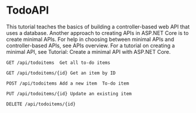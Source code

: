 # TodoAPI

This tutorial teaches the basics of building a controller-based web API that uses a database. Another approach to creating APIs in ASP.NET Core is to create minimal APIs. For help in choosing between minimal APIs and controller-based APIs, see APIs overview. For a tutorial on creating a minimal API, see Tutorial: Create a minimal API with ASP.NET Core.

```
GET /api/todoitems	Get all to-do items
```
```
GET /api/todoitems/{id}	Get an item by ID	
```
```
POST /api/todoitems	Add a new item	To-do item	
```
```
PUT /api/todoitems/{id}	Update an existing item  
```
```
DELETE /api/todoitems/{id}
```
